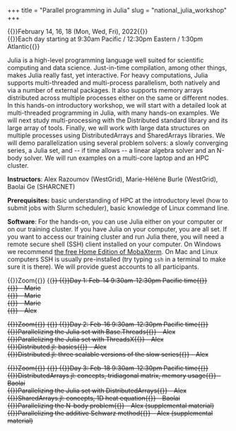 +++
title = "Parallel programming in Julia"
slug = "national_julia_workshop"
+++

{{<cor>}}February 14, 16, 18 (Mon, Wed, Fri), 2022{{</cor>}}\
{{<cgr>}}Each day starting at 9:30am Pacific / 12:30pm Eastern / 1:30pm Atlantic{{</cgr>}}

<!-- This course will start at 9am Pacific Time and will run until 5pm Pacific Time. Its format will be a combination of -->
<!-- several interactive Zoom sessions and the reading materials in-between the Zoom sessions. Course materials will be added -->
<!-- here shortly before the start of the course. -->
<!-- --- -->

Julia is a high-level programming language well suited for scientific computing and data science. Just-in-time
compilation, among other things, makes Julia really fast, yet interactive. For heavy computations, Julia supports
multi-threaded and multi-process parallelism, both natively and via a number of external packages. It also supports
memory arrays distributed across multiple processes either on the same or different nodes. In this hands-on introductory
workshop, we will start with a detailed look at multi-threaded programming in Julia, with many hands-on examples. We
will next study multi-processing with the Distributed standard library and its large array of tools. Finally, we will
work with large data structures on multiple processes using DistributedArrays and SharedArrays libraries. We will demo
parallelization using several problem solvers: a slowly converging series, a Julia set, and -- if time allows -- a
linear algebra solver and an N-body solver. We will run examples on a multi-core laptop and an HPC cluster.

**Instructors**: Alex Razoumov (WestGrid), Marie-Hélène Burle (WestGrid), Baolai Ge (SHARCNET)

**Prerequisites:** basic understanding of HPC at the introductory level (how to submit jobs with Slurm scheduler), basic
  knowledge of Linux command line.

<!-- **Prerequisites:** working knowledge of serial Julia (covered in [our Julia course](../programming_julia)) and -->
<!-- familiarity with Compute Canada's HPC cluster environment, in particular, with the Slurm scheduler (covered in -->
<!-- [our HPC course](../basics_hpc)). -->

**Software**: For the hands-on, you can use Julia either on your computer or on our training cluster. If you have Julia
on your computer, you are all set. If you want to access our training cluster and run Julia there, you will need a
remote secure shell (SSH) client installed on your computer. On Windows we recommend
[the free Home Edition of MobaXterm](https://mobaxterm.mobatek.net/download.html). On Mac and Linux computers SSH is
usually pre-installed (try typing `ssh` in a terminal to make sure it is there). We will provide guest accounts to all
participants.

<!-- {{<cor>}}Zoom{{</cor>}} {{<s>}} {{<cgr>}}Day 1: Feb-14 9:30am-12:30pm Pacific time{{</cgr>}}\ -->
<!-- {{<nolinktitle>}}Introduction to Julia language{{</nolinktitle>}} - Marie\ -->
<!-- {{<nolinktitle>}}Intro to parallelism{{</nolinktitle>}} - Marie\ -->
<!-- {{<nolinktitle>}}Multi-threading with Base.Threads (slow series){{</nolinktitle>}} - Marie\ -->
<!-- {{<nolinktitle>}}Multi-threading with ThreadsX (slow series){{</nolinktitle>}} - Alex -->

{{<cor>}}Zoom{{</cor>}} {{<s>}} {{<cgr>}}Day 1: Feb-14 9:30am-12:30pm Pacific time{{</cgr>}}\
{{<linktitle url="../julia202202/julia-01-intro-language" text="Introduction to Julia language">}} - Marie\
{{<linktitle url="../julia202202/julia-02-intro-parallel" text="Intro to parallelism">}} - Marie\
{{<linktitle url="../julia202202/julia-03-threads-slow-series" text="Multi-threading with Base.Threads (slow series)">}} - Marie\
{{<linktitle url="../julia202202/julia-04-threadsx-slow-series" text="Multi-threading with ThreadsX (slow series)">}} - Alex

{{<cor>}}Zoom{{</cor>}} {{<s>}} {{<cgr>}}Day 2: Feb-16 9:30am-12:30pm Pacific time{{</cgr>}}\
{{<nolinktitle>}}Parallelizing the Julia set with Base.Threads{{</nolinktitle>}} - Alex\
{{<nolinktitle>}}Parallelizing the Julia set with ThreadsX{{</nolinktitle>}} - Alex\
{{<nolinktitle>}}Distributed.jl: basics{{</nolinktitle>}} - Alex\
{{<nolinktitle>}}Distributed.jl: three scalable versions of the slow series{{</nolinktitle>}} - Alex

{{<cor>}}Zoom{{</cor>}} {{<s>}} {{<cgr>}}Day 3: Feb-18 9:30am-12:30pm Pacific time{{</cgr>}} \
{{<nolinktitle>}}DistributedArrays.jl: concepts, tridiagonal matrix, memory usage{{</nolinktitle>}} - Baolai\
{{<nolinktitle>}}Parallelizing the Julia set with DistributedArrays{{</nolinktitle>}} - Alex\
{{<nolinktitle>}}SharedArrays.jl: concepts, 1D heat equation{{</nolinktitle>}} - Baolai\
{{<nolinktitle>}}Parallelizing the N-body problem{{</nolinktitle>}} - Alex (supplemental material)\
{{<nolinktitle>}}Parallelizing the additive Schwarz method{{</nolinktitle>}} - Alex (supplemental material)

<!-- {{<cor>}}Zoom{{</cor>}} {{<s>}} {{<cgr>}}Day 2: Feb-16 9:30am-12:30pm Pacific time{{</cgr>}}\ -->
<!-- {{<linktitle url="../julia202202/julia-05-threads-julia-set" text="Parallelizing the Julia set with Base.Threads">}} - Alex\ -->
<!-- {{<linktitle url="../julia202202/julia-06-threadsx-julia-set" text="Parallelizing the Julia set with ThreadsX">}} - Alex\ -->
<!-- {{<linktitle url="../julia202202/julia-07-distributed1" text="Distributed.jl: basics">}} - Alex\ -->
<!-- {{<linktitle url="../julia202202/julia-08-distributed2" text="Distributed.jl: three scalable versions of the slow series">}} - Alex -->

<!-- {{<cor>}}Zoom{{</cor>}} {{<s>}} {{<cgr>}}Day 3: Feb-18 9:30am-12:30pm Pacific time{{</cgr>}} \ -->
<!-- {{<linktitle url="../julia202202/julia-09-distributed-arrays" text="DistributedArrays.jl: concepts, tridiagonal matrix, memory usage">}} - Baolai\ -->
<!-- {{<linktitle url="../julia202202/julia-10-distributed-julia-set" text="Parallelizing the Julia set with DistributedArrays">}} - Alex\ -->
<!-- {{<linktitle url="../julia202202/julia-11-shared-arrays" text="SharedArrays.jl: concepts, 1D heat equation">}} - Baolai\ -->
<!-- {{<linktitle url="../julia202202/julia-12-nbody" text="Parallelizing the N-body problem">}} - Alex (supplemental material)\ -->
<!-- {{<linktitle url="../julia202202/julia-13-asm" text="Parallelizing the additive Schwarz method">}} - Alex (supplemental material) -->

<!-- In the afternoon Zoom session you'll be working on one of two projects: parallelizing Julia set (I recommend to do this -->
<!-- with distributed arrays) and parallelizing the N-body code (I recommend to do this with shared arrays). **Note:** we -->
<!-- will guide you through the process and answer questions, but we will not share the final solutions with you today; the -->
<!-- goal is to build your own! -->
